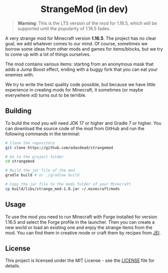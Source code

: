 <h1 align="center">StrangeMod (in dev)</h1>

> __Warning__: This is the LTS version of the mod for 1.16.5, which will be supported until the popularity of 1.16.5 fades.

A very strange mod for Minecraft version **1.16.5**. The project has no clear goal, we add whatever comes to our mind. Of course, sometimes we borrow some ideas from other mods and games for items/blocks, but we try to come up with a lot of things ourselves.

The mod contains various items: starting from an anonymous mask that adds a Jump Boost effect, ending with a buggy fork that you can eat your enemies with.

We try to write the best quality code possible, but because we have little experience in creating mods for Minecraft, it sometimes (or maybe everywhere xd) turns out to be terrible.

## Building

To build the mod you will need JDK 17 or higher and Gradle 7 or higher. You can download the source code of the mod from GitHub and run the following commands in the terminal:

```bash
# Clone the repository
git clone https://github.com/adasdead/strangemod

# Go to the project folder
cd strangemod

# Build the jar file of the mod
gradle build # or ./gradlew build

# Copy the jar file to the mods folder of your Minecraft
cp build/libs/strange_mod-1.0.jar ~/.minecraft/mods
```

## Usage
To use the mod you need to run Minecraft with Forge installed for version 1.16.5 and select the Forge profile in the launcher. Then you can create a new world or load an existing one and enjoy the strange items from the mod. You can find them in creative mode or craft them by recipes from [JEI](https://github.com/mezz/JustEnoughItems).

## License
This project is licensed under the MIT License - see the [LICENSE](LICENSE) file for details.
